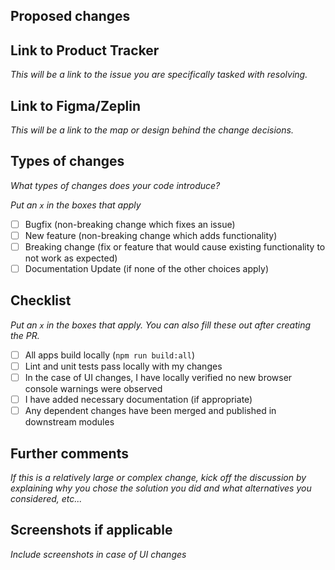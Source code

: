 ## Proposed changes  

## Link to Product Tracker  
*This will be a link to the issue you are specifically tasked with resolving.*  

## Link to Figma/Zeplin  
*This will be a link to the map or design behind the change decisions.*  

## Types of changes  
*What types of changes does your code introduce?*  

_Put an `x` in the boxes that apply_  

- [ ] Bugfix (non-breaking change which fixes an issue)  
- [ ] New feature (non-breaking change which adds functionality)  
- [ ] Breaking change (fix or feature that would cause existing functionality to not work as expected)  
- [ ] Documentation Update (if none of the other choices apply)  

## Checklist  
_Put an `x` in the boxes that apply. You can also fill these out after creating the PR._  

- [ ] All apps build locally (`npm run build:all`)  
- [ ] Lint and unit tests pass locally with my changes  
- [ ] In the case of UI changes, I have locally verified no new browser console warnings were observed  
- [ ] I have added necessary documentation (if appropriate)  
- [ ] Any dependent changes have been merged and published in downstream modules  

## Further comments  
*If this is a relatively large or complex change, kick off the discussion by explaining why you chose the solution you did and what alternatives you considered, etc...*  

## Screenshots if applicable  
*Include screenshots in case of UI changes*
